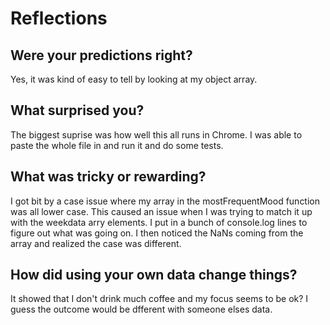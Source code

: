 # Reflections

## Were your predictions right?
Yes, it was kind of easy to tell by looking at my object array.

## What surprised you?
The biggest suprise was how well this all runs in Chrome. I was able to paste the whole file in and run it and do some tests.

## What was tricky or rewarding?
I got bit by a case issue where my array in the mostFrequentMood function was all lower case. This caused an issue when I was trying to match it up with the weekdata arry elements. I put in a bunch of console.log lines to figure out what was going on. I then noticed the NaNs coming from the array and realized the case was different.

## How did using your own data change things?
It showed that I don't drink much coffee and my focus seems to be ok? I guess the outcome would be dfferent with someone elses data.
